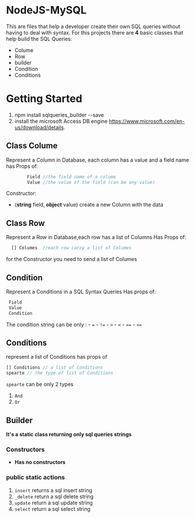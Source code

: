 # NodeJS-MySQL
This are files that help a developer create their own SQL queries without having to deal with syntax.
For this projects there are **4** basic classes that help build the SQL Queries:
- Colume
- Row
- builder
- Condition
- Conditions

# Getting Started
1. npm install sqlqueries_builder --save
2. install the microsoft Access DB engine https://www.microsoft.com/en-us/download/details.

## Class **Colume** 
Represent a *Column* in Database, each column has a value and a field name
has Props of:
```js
        Field //the field name of a colume
        Value //the value of the field (can be any value)
```

Constructor: 
- (**string** field, **object** value) create a new Column with the data

## Class **Row** 
Represent a Row in Database,each row has a list of Columns
Has Props of:
```js
  [] Columes  //each row carry a list of Columes
```
for the Constructor you need to send a list of Columes
## Condition
Represent a Conditions in a SQL Syntax Queries
Has props of:
```js
 Field
 Value
 Condition
```
The condition string can be only :
    - `=`
    - `!=`
    - `>`
    - `<`
    - `>=`
    - `<=`
    
## Conditions
represent a list of Conditions
has props of 
```js
[] Conditions // a list of Conditions
spearte // the type of list of Conditions
```
`spearte` can be only 2 types
1. `And`
2. `Or`

## Builder

**It's a static class returning only sql queries strings**
### Constructors
 - **Has no constructors**

### public static actions
1. `insert` returns a sql insert string
2. `_delete` return a sql delete string
3. `update` return a sql update string
4. `select` return a sql select string
